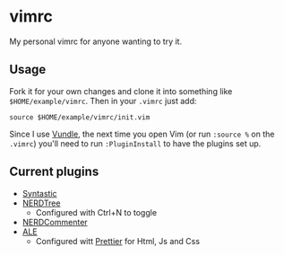 # vimrc
My personal vimrc for anyone wanting to try it.

## Usage

Fork it for your own changes and clone it into something like `$HOME/example/vimrc`. Then in your `.vimrc` just add:

    source $HOME/example/vimrc/init.vim

Since I use [Vundle](https://github.com/VundleVim/Vundle.vim), the next time you open Vim (or run `:source %` on the `.vimrc`) you'll need to run `:PluginInstall` to have the plugins set up.

## Current plugins

* [Syntastic](https://github.com/scrooloose/syntastic)
* [NERDTree](https://github.com/scrooloose/nerdtree)
  * Configured with Ctrl+N to toggle
* [NERDCommenter](https://github.com/scrooloose/nerdcommenter)
* [ALE](https://github.com/w0rp/ale)
  * Configured witt [Prettier](https://github.com/prettier/prettier) for Html, Js and Css
